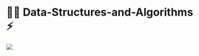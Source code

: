 # 👨‍💻 Data-Structures-and-Algorithms ⚡️

<p align=left>
<img src="https://i.pinimg.com/originals/06/60/ef/0660efe82fa3da42ed56eef013171835.gif">
</p>
